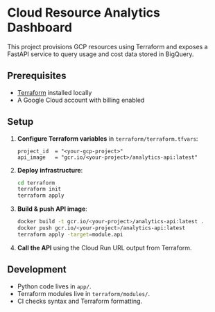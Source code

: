 # Cloud Resource Analytics Dashboard

This project provisions GCP resources using Terraform and exposes a FastAPI
service to query usage and cost data stored in BigQuery.

## Prerequisites
- [Terraform](https://www.terraform.io/) installed locally
- A Google Cloud account with billing enabled

## Setup
1. **Configure Terraform variables** in `terraform/terraform.tfvars`:
   ```hcl
   project_id  = "<your-gcp-project>"
   api_image   = "gcr.io/<your-project>/analytics-api:latest"
   ```
2. **Deploy infrastructure**:
   ```bash
   cd terraform
   terraform init
   terraform apply
   ```
3. **Build & push API image**:
   ```bash
   docker build -t gcr.io/<your-project>/analytics-api:latest .
   docker push gcr.io/<your-project>/analytics-api:latest
   terraform apply -target=module.api
   ```
4. **Call the API** using the Cloud Run URL output from Terraform.

## Development
- Python code lives in `app/`.
- Terraform modules live in `terraform/modules/`.
- CI checks syntax and Terraform formatting.
